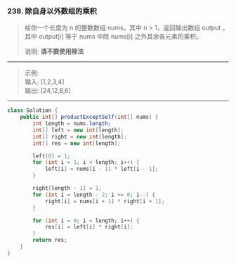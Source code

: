 ### 238. 除自身以外数组的乘积

>给你一个长度为 n 的整数数组 nums，其中 n > 1，返回输出数组 output ，其中 output[i] 等于 nums 中除 nums[i] 之外其余各元素的乘积。  
>
>说明: **请不要使用除法**
***
>示例:  
>输入: [1,2,3,4]  
>输出: [24,12,8,6]  
***
```java
class Solution {
    public int[] productExceptSelf(int[] nums) {
        int length = nums.length;
        int[] left = new int[length];
        int[] right = new int[length];
        int[] res = new int[length];

        left[0] = 1;
        for (int i = 1; i < length; i++) {
            left[i] = nums[i - 1] * left[i - 1];
        }

        right[length - 1] = 1;
        for (int i = length - 2; i >= 0; i--) {
            right[i] = nums[i + 1] * right[i + 1];
        }

        for (int i = 0; i < length; i++) {
            res[i] = left[i] * right[i];
        }
        return res;
    }
}
```